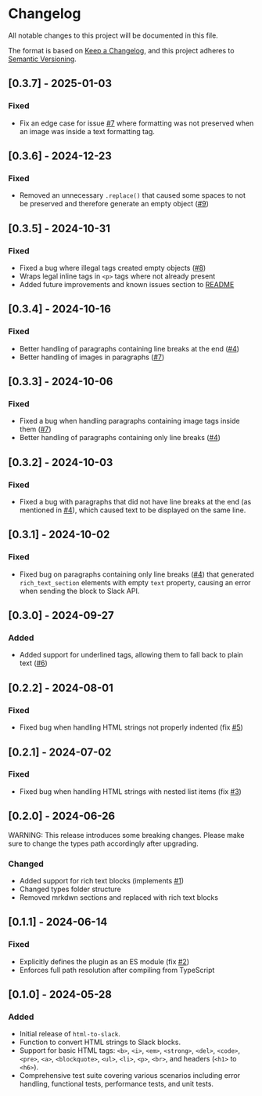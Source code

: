 # Changelog

All notable changes to this project will be documented in this file.

The format is based on [Keep a Changelog](https://keepachangelog.com/en/1.1.0/),
and this project adheres to [Semantic Versioning](https://semver.org/spec/v2.0.0.html).

## [0.3.7] - 2025-01-03

### Fixed

- Fix an edge case for issue [#7](https://github.com/matteodf/html-to-slack/issues/7) where formatting was not preserved when an image was inside a text formatting tag.

## [0.3.6] - 2024-12-23

### Fixed

- Removed an unnecessary `.replace()` that caused some spaces to not be preserved and therefore generate an empty object ([#9](https://github.com/matteodf/html-to-slack/issues/9))

## [0.3.5] - 2024-10-31

### Fixed

- Fixed a bug where illegal tags created empty objects ([#8](https://github.com/matteodf/html-to-slack/issues/8))
- Wraps legal inline tags in `<p>` tags where not already present
- Added future improvements and known issues section to [README](https://github.com/matteodf/html-to-slack#readme)

## [0.3.4] - 2024-10-16

### Fixed

- Better handling of paragraphs containing line breaks at the end ([#4](https://github.com/matteodf/html-to-slack/issues/4))
- Better handling of images in paragraphs ([#7](https://github.com/matteodf/html-to-slack/issues/7))

## [0.3.3] - 2024-10-06

### Fixed

- Fixed a bug when handling paragraphs containing image tags inside them ([#7](https://github.com/matteodf/html-to-slack/issues/7))
- Better handling of paragraphs containing only line breaks ([#4](https://github.com/matteodf/html-to-slack/issues/4))

## [0.3.2] - 2024-10-03

### Fixed

- Fixed a bug with paragraphs that did not have line breaks at the end (as mentioned in [#4](https://github.com/matteodf/html-to-slack/issues/4)), which caused text to be displayed on the same line.

## [0.3.1] - 2024-10-02

### Fixed

- Fixed bug on paragraphs containing only line breaks ([#4](https://github.com/matteodf/html-to-slack/issues/4)) that generated `rich_text_section` elements with empty `text` property, causing an error when sending the block to Slack API.

## [0.3.0] - 2024-09-27

### Added

- Added support for underlined tags, allowing them to fall back to plain text ([#6](https://github.com/matteodf/html-to-slack/pull/6))

## [0.2.2] - 2024-08-01

### Fixed

- Fixed bug when handling HTML strings not properly indented (fix [#5](https://github.com/matteodf/html-to-slack/issues/5))

## [0.2.1] - 2024-07-02

### Fixed

- Fixed bug when handling HTML strings with nested list items (fix [#3](https://github.com/matteodf/html-to-slack/issues/3))

## [0.2.0] - 2024-06-26

WARNING: This release introduces some breaking changes. Please make sure to change the types path accordingly after upgrading.

### Changed

- Added support for rich text blocks (implements [#1](https://github.com/matteodf/html-to-slack/issues/1))
- Changed types folder structure
- Removed mrkdwn sections and replaced with rich text blocks

## [0.1.1] - 2024-06-14

### Fixed

- Explicitly defines the plugin as an ES module (fix [#2](https://github.com/matteodf/html-to-slack/issues/2))
- Enforces full path resolution after compiling from TypeScript

## [0.1.0] - 2024-05-28

### Added

- Initial release of `html-to-slack`.
- Function to convert HTML strings to Slack blocks.
- Support for basic HTML tags: `<b>`, `<i>`, `<em>`, `<strong>`, `<del>`, `<code>`, `<pre>`, `<a>`, `<blockquote>`, `<ul>`, `<li>`, `<p>`, `<br>`, and headers (`<h1>` to `<h6>`).
- Comprehensive test suite covering various scenarios including error handling, functional tests, performance tests, and unit tests.
